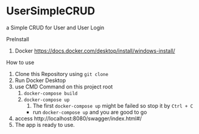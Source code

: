 # UserSimpleCRUD
a Simple CRUD for User and User Login

PreInstall
1. Docker https://docs.docker.com/desktop/install/windows-install/

How to use
1. Clone this Repository using `git clone`
2. Run Docker Desktop
3. use CMD Command on this project root 
   1. `docker-compose build`
   2. `docker-compose up`
      1. The first `docker-compose up` might be failed so stop it by `Ctrl + C`
      * run `docker-compose up` and you are good to go
4. access http://localhost:8080/swagger/index.html#/
5. The app is ready to use.